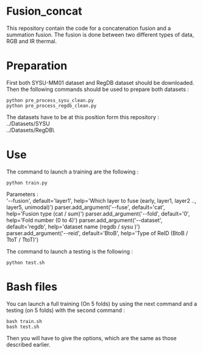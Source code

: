 # Fusion_concat

This repository contain the code for a concatenation fusion and a summation fusion.
The fusion is done between two different types of data, RGB and IR thermal.

# Preparation 
First both SYSU-MM01 dataset and RegDB dataset should be downloaded.
Then the following commands should be used to prepare both datasets : 

    python pre_process_sysu_clean.py
    python pre_process_regdb_clean.py

The datasets have to be at this position form this repository : \
../Datasets/SYSU\
../Datasets/RegDB\

# Use 

The command to launch a training are the following : 

    python train.py 

Parameters : \
'--fusion', default='layer1', help='Which layer to fuse (early, layer1, layer2 .., layer5, unimodal)')
parser.add_argument('--fuse', default='cat', help='Fusion type (cat / sum)')
parser.add_argument('--fold', default='0', help='Fold number (0 to 4)')
parser.add_argument('--dataset', default='regdb', help='dataset name (regdb / sysu )')
parser.add_argument('--reid', default='BtoB', help='Type of ReID (BtoB / TtoT / TtoT)')
    
The command to launch a testing is the following : 

    python test.sh 
    

    
# Bash files 
   
You can launch a full training (On 5 folds) by using the next command and a testing (on 5 folds) with the second command  : 

    bash train.sh 
    bash test.sh
    
Then you will have to give the options, which are the same as those described earlier.

